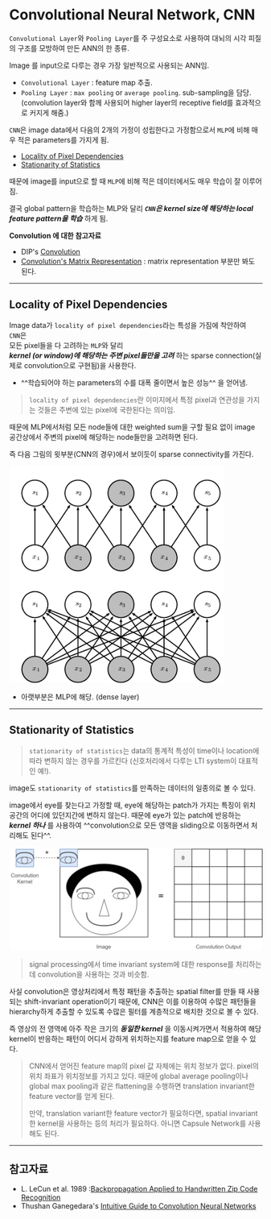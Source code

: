 # Convolutional Neural Network, CNN

`Convolutional Layer`와 `Pooling Layer`를 주 구성요소로 사용하여 대뇌의 시각 피질의 구조를 모방하여 만든 ANN의 한 종류.

Image 를 input으로 다루는 경우 가장 일반적으로 사용되는 ANN임.

* `Convolutional Layer` : feature map 추출.
* `Pooling Layer` : `max pooling` or `average pooling`. sub-sampling을 담당. (convolution layer와 함께 사용되어 higher layer의 receptive field를 효과적으로 커지게 해줌.)

`CNN`은 image data에서 다음의 2개의 가정이 성립한다고 가정함으로서 `MLP`에 비해 매우 적은 parameters를 가지게 됨.  

* [Locality of Pixel Dependencies](#locality-of-pixel-dependencies)
* [Stationarity of Statistics](#stationarity-of-statistics)

때문에 image를 input으로 할 때 `MLP`에 비해 적은 데이터에서도 매우 학습이 잘 이루어짐.

결국 global pattern을 학습하는 MLP와 달리 ***`CNN`은 kernel size에 해당하는 local feature pattern을 학습*** 하게 됨.

**Convolution 에 대한 참고자료**

* DIP's [Convolution](../../dip/cv2/etc/dip_convolution.md)
* [Convolution's Matrix Representation](https://bme808.blogspot.com/2022/10/ml-transposed-convolution.html) : matrix representation 부분만 봐도 된다.

---

## Locality of Pixel Dependencies

Image data가 `locality of pixel dependencies`라는 특성을 가짐에 착안하여  
`CNN`은  
모든 pixel들을 다 고려하는 `MLP`와 달리  
***kernel (or window)에 해당하는 주변 pixel들만을 고려*** 하는 sparse connection(실제로 convolution으로 구현됨)을 사용한다.

* ^^학습되어야 하는 parameters의 수를 대폭 줄이면서 높은 성능^^ 을 얻어냄.

> `locality of pixel dependencies`란 이미지에서 특정 pixel과 연관성을 가지는 것들은 주변에 있는 pixel에 국한된다는 의미임.

때문에 MLP에서처럼 모든 node들에 대한 weighted sum을 구할 필요 없이 image 공간상에서 주변의 pixel에 해당하는 node들만을 고려하면 된다.

즉 다음 그림의 윗부분(CNN의 경우)에서 보이듯이 sparse connectivity를 가진다.

![](./img/sparse_con.png)

* 아랫부분은 MLP에 해당. (dense layer)


---

## Stationarity of Statistics

> `stationarity of statistics`는 data의 통계적 특성이 time이나 location에 따라 변하지 않는 경우를 가르킨다 (신호처리에서 다루는 LTI system이 대표적인 예!). 

image도 `stationarity of statistics`를 만족하는 데이터의 일종의로 볼 수 있다.

image에서 eye를 찾는다고 가정할 때, eye에 해당하는 patch가 가지는 특징이 위치 공간의 어디에 있던지간에 변하지 않는다. 때문에 eye가 있는 patch에 반응하는 ***kernel 하나*** 를 사용하여 ^^convolution으로 모든 영역을 sliding으로 이동하면서 처리해도 된다^^.

![](./img/convolution_stationarity.gif)

> signal processing에서 time invariant system에 대한 response를 처리하는데 convolution을 사용하는 것과 비슷함.

사실 convolution은 영상처리에서 특정 패턴을 추출하는 spatial filter를 만들 때 사용되는 shift-invariant operation이기 때문에, CNN은 이를 이용하여 수많은 패턴들을 hierarchy하게 추출할 수 있도록 수많은 필터를 계층적으로 배치한 것으로 볼 수 있다. 

즉 영상의 전 영역에 아주 작은 크기의 ***동일한 kernel*** 을 이동시켜가면서 적용하여 해당 kernel이 반응하는 패턴이 어디서 강하게 위치하는지를 feature map으로 얻을 수 있다.

> CNN에서 얻어진 feature map의 pixel 값 자체에는 위치 정보가 없다. pixel의 위치 좌표가 위치정보를 가지고 있다. 때문에 global average pooling이나 global max pooling과 같은 flattening을 수행하면 translation invariant한 feature vector를 얻게 된다.
>  
> 만약, translation variant한 feature vector가 필요하다면, spatial invariant한 kernel을 사용하는 등의 처리가 필요하다. 아니면 Capsule Network를 사용해도 된다.

---

## 참고자료 

* L. LeCun et al. 1989 :[Backpropagation Applied to Handwritten Zip Code Recognition](https://ieeexplore.ieee.org/document/6795724)
* Thushan Ganegedara's [Intuitive Guide to Convolution Neural Networks](https://towardsdatascience.com/light-on-math-machine-learning-intuitive-guide-to-convolution-neural-networks-e3f054dd5daa)